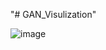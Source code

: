 "# GAN_Visulization" 


![image](https://github.com/aa10402tw/GAN_visualization/blob/master/result/2D.gif)
